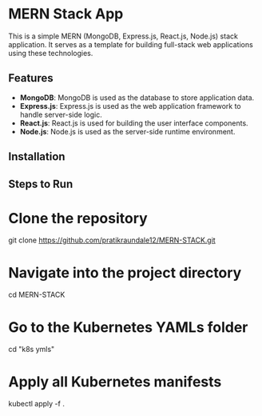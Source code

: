 # MERN Stack App

This is a simple MERN (MongoDB, Express.js, React.js, Node.js) stack application. It serves as a template for building full-stack web applications using these technologies.

## Features

- **MongoDB**: MongoDB is used as the database to store application data.
- **Express.js**: Express.js is used as the web application framework to handle server-side logic.
- **React.js**: React.js is used for building the user interface components.
- **Node.js**: Node.js is used as the server-side runtime environment.

## Installation

## Steps to Run

# Clone the repository
git clone https://github.com/pratikraundale12/MERN-STACK.git

# Navigate into the project directory
cd MERN-STACK

# Go to the Kubernetes YAMLs folder
cd "k8s ymls"

# Apply all Kubernetes manifests
kubectl apply -f .
